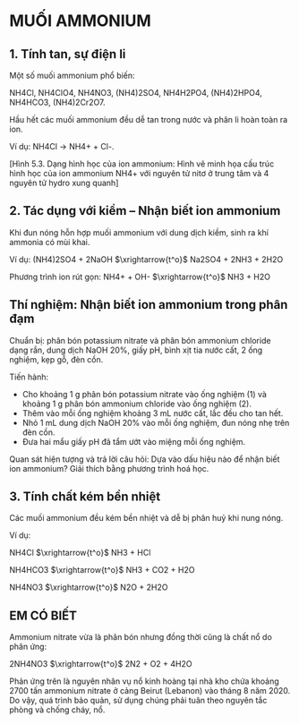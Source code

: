 # MUỐI AMMONIUM

## 1. Tính tan, sự điện li

Một số muối ammonium phổ biến:

NH4Cl, NH4ClO4, NH4NO3, (NH4)2SO4, NH4H2PO4, (NH4)2HPO4, NH4HCO3, (NH4)2Cr2O7.

Hầu hết các muối ammonium đều dễ tan trong nước và phân li hoàn toàn ra ion.

Ví dụ: NH4Cl → NH4+ + Cl-.

[Hình 5.3. Dạng hình học của ion ammonium: Hình vẽ minh họa cấu trúc hình học của ion ammonium NH4+ với nguyên tử nitơ ở trung tâm và 4 nguyên tử hydro xung quanh]

## 2. Tác dụng với kiềm – Nhận biết ion ammonium

Khi đun nóng hỗn hợp muối ammonium với dung dịch kiềm, sinh ra khí ammonia có mùi khai.

Ví dụ: (NH4)2SO4 + 2NaOH $\xrightarrow{t^o}$ Na2SO4 + 2NH3 + 2H2O

Phương trình ion rút gọn: NH4+ + OH- $\xrightarrow{t^o}$ NH3 + H2O

## Thí nghiệm: Nhận biết ion ammonium trong phân đạm

Chuẩn bị: phân bón potassium nitrate và phân bón ammonium chloride dạng rắn, dung dịch NaOH 20%, giấy pH, bình xịt tia nước cất, 2 ống nghiệm, kẹp gỗ, đèn cồn.

Tiến hành:
- Cho khoảng 1 g phân bón potassium nitrate vào ống nghiệm (1) và khoảng 1 g phân bón ammonium chloride vào ống nghiệm (2).
- Thêm vào mỗi ống nghiệm khoảng 3 mL nước cất, lắc đều cho tan hết.
- Nhỏ 1 mL dung dịch NaOH 20% vào mỗi ống nghiệm, đun nóng nhẹ trên đèn cồn.
- Đưa hai mẩu giấy pH đã tẩm ướt vào miệng mỗi ống nghiệm.

Quan sát hiện tượng và trả lời câu hỏi:
Dựa vào dấu hiệu nào để nhận biết ion ammonium? Giải thích bằng phương trình hoá học.

## 3. Tính chất kém bền nhiệt

Các muối ammonium đều kém bền nhiệt và dễ bị phân huỷ khi nung nóng.

Ví dụ:

NH4Cl $\xrightarrow{t^o}$ NH3 + HCl

NH4HCO3 $\xrightarrow{t^o}$ NH3 + CO2 + H2O

NH4NO3 $\xrightarrow{t^o}$ N2O + 2H2O

## EM CÓ BIẾT

Ammonium nitrate vừa là phân bón nhưng đồng thời cũng là chất nổ do phân ứng:

2NH4NO3 $\xrightarrow{t^o}$ 2N2 + O2 + 4H2O

Phản ứng trên là nguyên nhân vụ nổ kinh hoàng tại nhà kho chứa khoảng 2700 tấn ammonium nitrate ở cảng Beirut (Lebanon) vào tháng 8 năm 2020. Do vậy, quá trình bảo quản, sử dụng chúng phải tuân theo nguyên tắc phòng và chống cháy, nổ.